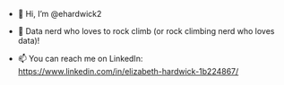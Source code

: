 - 👋 Hi, I’m @ehardwick2
- 👀 Data nerd who loves to rock climb (or rock climbing nerd who loves data)!

- 📫 You can reach me on LinkedIn: https://www.linkedin.com/in/elizabeth-hardwick-1b224867/

<!---
ehardwick2/ehardwick2 is a ✨ special ✨ repository because its `README.md` (this file) appears on your GitHub profile.
You can click the Preview link to take a look at your changes.
--->
